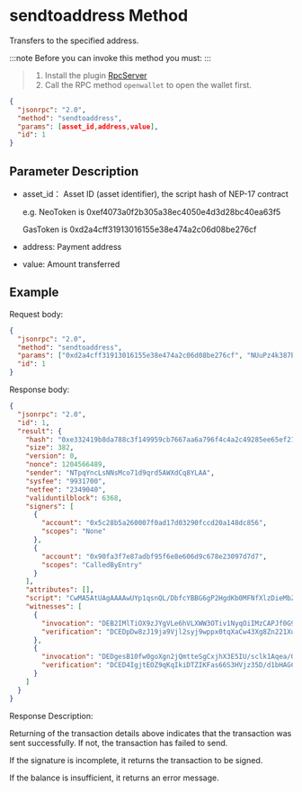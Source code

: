 ﻿# sendtoaddress Method

Transfers to the specified address.

:::note
 Before you can invoke this method you must:
:::
>
> 1. Install the plugin [RpcServer](https://github.com/neo-project/neo-modules/releases) 
> 2. Call the RPC method `openwallet` to open the wallet first.

```json
{
  "jsonrpc": "2.0",
  "method": "sendtoaddress",
  "params": [asset_id,address,value],
  "id": 1
}
```

## Parameter Description

* asset_id： Asset ID (asset identifier),  the script hash of NEP-17 contract

  e.g. NeoToken is 0xef4073a0f2b305a38ec4050e4d3d28bc40ea63f5

  GasToken is 0xd2a4cff31913016155e38e474a2c06d08be276cf

* address: Payment address

* value: Amount transferred

## Example

Request body:

```json
{
  "jsonrpc": "2.0",
  "method": "sendtoaddress",
  "params": ["0xd2a4cff31913016155e38e474a2c06d08be276cf", "NUuPz4k387bHuySx2e2RWhZj5SpF8V4Csy", 100],
  "id": 1
}
```

Response body:

```json
{
  "jsonrpc": "2.0",
  "id": 1,
  "result": {
    "hash": "0xe332419b8da788c3f149959cb7667aa6a796f4c4a2c49285ee65ef21e7acbb8e",
    "size": 382,
    "version": 0,
    "nonce": 1204566489,
    "sender": "NTpqYncLsNNsMco71d9qrd5AWXdCq8YLAA",
    "sysfee": "9931700",
    "netfee": "2349040",
    "validuntilblock": 6368,
    "signers": [
      {
        "account": "0x5c28b5a260007f0ad17d03290fccd20a148dc856",
        "scopes": "None"
      },
      {
        "account": "0x90fa3f7e87adbf95f6e8e606d9c678e23097d7d7",
        "scopes": "CalledByEntry"
      }
    ],
    "attributes": [],
    "script": "CwMA5AtUAgAAAAwUYp1qsnQL/DbfcYBBG6gP2HgdKb0MFNfXlzDieMbZBubo9pW/rYd+P/qQFMAfDAh0cmFuc2ZlcgwUz3bii9AGLEpHjuNVYQETGfPPpNJBYn1bUjk=",
    "witnesses": [
      {
        "invocation": "DEB2IMlTiOX9zJYgVLe6hVLXWW3OTiv1NyqOiIMzCAPJf0G9ITh/MSRTu4pW8lHn6iF7yVFbZUuNm6iXKH3+g4dS",
        "verification": "DCEDpDw8zJ19ja9Vjl2syj9wppx0tqXaCw43Xg8Zn221XuRBdHR2qg=="
      },
      {
        "invocation": "DEDgesB10fw0goXgn2jQmtteSgCxjhX3E5IU/sclk1Aqea/OUzfm/1khO9J3sh420YxAPKoddx+4BdeTrkCtogtp",
        "verification": "DCED4IgjtEOZ9qKqIkiDTZIKFas66S3HVjz35D/d1bHAGC9BdHR2qg=="
      }
    ]
  }
}
```

Response Description:

Returning of the transaction details above indicates that the transaction was sent successfully. If not, the transaction has failed to send.

If the signature is incomplete, it returns the transaction to be signed.

If the balance is insufficient, it returns an error message.
